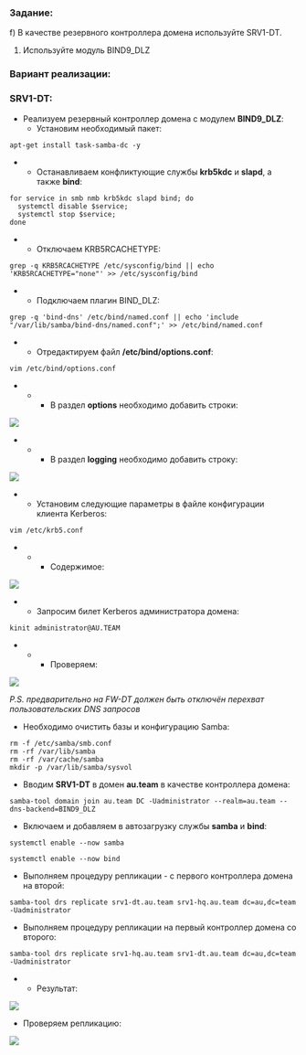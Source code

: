 ### Задание:

f) В качестве резервного контроллера домена используйте SRV1-DT.

1. Используйте модуль BIND9_DLZ

### Вариант реализации:

### SRV1-DT:

- Реализуем резервный контроллер домена с модулем **BIND9_DLZ**:
    - Установим необходимый пакет:

```
apt-get install task-samba-dc -y
```

- - Останавливаем конфликтующие службы **krb5kdc** и **slapd**, а также **bind**:

```
for service in smb nmb krb5kdc slapd bind; do 
  systemctl disable $service; 
  systemctl stop $service; 
done
```

- - Отключаем KRB5RCACHETYPE:

```
grep -q KRB5RCACHETYPE /etc/sysconfig/bind || echo 'KRB5RCACHETYPE="none"' >> /etc/sysconfig/bind
```

- - Подключаем плагин BIND_DLZ:

```
grep -q 'bind-dns' /etc/bind/named.conf || echo 'include "/var/lib/samba/bind-dns/named.conf";' >> /etc/bind/named.conf
```

- - Отредактируем файл **/etc/bind/options.conf**:

```
vim /etc/bind/options.conf
```

- - - В раздел **options** необходимо добавить строки:

![](https://sysahelper.ru/pluginfile.php/834/mod_page/content/4/image.png)

- - - В раздел **logging** необходимо добавить строку:

![](https://sysahelper.ru/pluginfile.php/834/mod_page/content/4/image%20%281%29.png)

- - Установим следующие параметры в файле конфигурации клиента Kerberos:

```
vim /etc/krb5.conf
```

- - - Содержимое:

![](https://sysahelper.ru/pluginfile.php/834/mod_page/content/4/image%20%282%29.png)

- - Запросим билет Kerberos администратора домена: 

```
kinit administrator@AU.TEAM
```

- - - Проверяем:

![](https://sysahelper.ru/pluginfile.php/834/mod_page/content/4/image%20%283%29.png)

_P.S. предварительно на FW-DT должен быть отключён перехват пользовательских DNS запросов_

- Необходимо очистить базы и конфигурацию Samba:

```
rm -f /etc/samba/smb.conf
rm -rf /var/lib/samba
rm -rf /var/cache/samba
mkdir -p /var/lib/samba/sysvol
```

- Вводим **SRV1-DT** в домен **au.team** в качестве контроллера домена: 

```
samba-tool domain join au.team DC -Uadministrator --realm=au.team --dns-backend=BIND9_DLZ
```

- Включаем и добавляем в автозагрузку службы **samba** и **bind**:

```
systemctl enable --now samba
```

```
systemctl enable --now bind
```

- Выполняем процедуру репликации - с первого контроллера домена на второй:

```
samba-tool drs replicate srv1-dt.au.team srv1-hq.au.team dc=au,dc=team -Uadministrator
```

- Выполняем процедуру репликации на первый контроллер домена со второго:

```
samba-tool drs replicate srv1-hq.au.team srv1-dt.au.team dc=au,dc=team -Uadministrator
```

- - Результат:

![](https://sysahelper.ru/pluginfile.php/834/mod_page/content/4/image%20%284%29.png)

- Проверяем репликацию:

![](https://sysahelper.ru/pluginfile.php/834/mod_page/content/4/image%20%285%29.png)